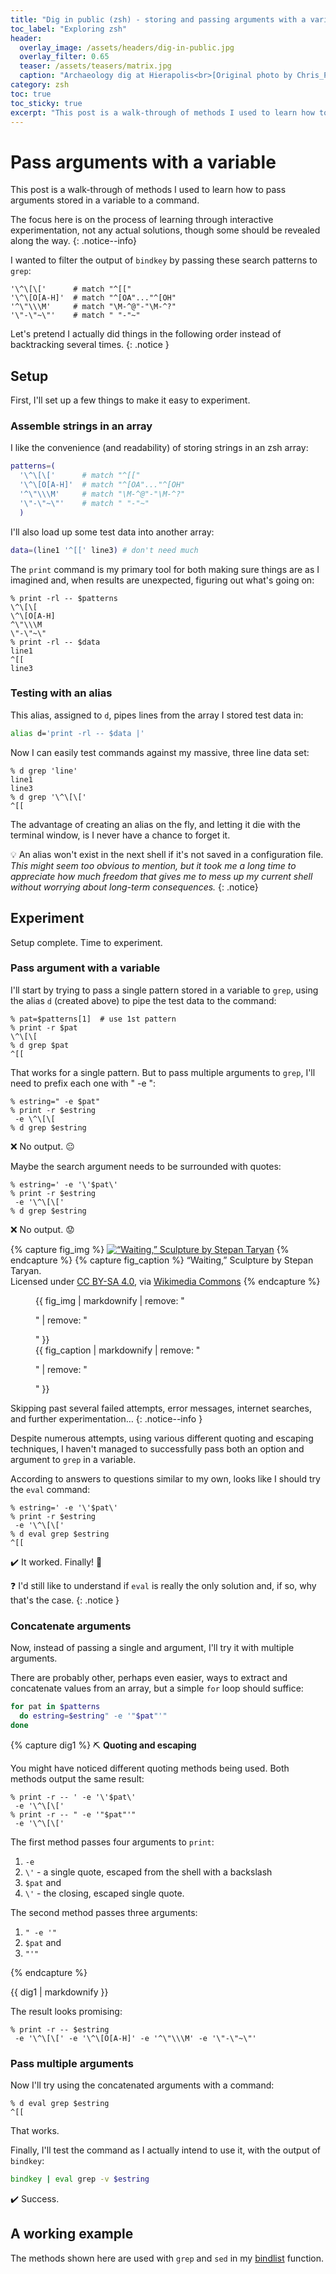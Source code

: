 ```yaml
---
title: "Dig in public (zsh) - storing and passing arguments with a variable"
toc_label: "Exploring zsh"
header:
  overlay_image: /assets/headers/dig-in-public.jpg
  overlay_filter: 0.65
  teaser: /assets/teasers/matrix.jpg
  caption: "Archaeology dig at Hierapolis<br>[Original photo by Chris_Parfitt from Morden, Surrey, England](https://commons.wikimedia.org/wiki/File:Archaeology_dig_at_Hierapolis_03.jpg). Licensed under CC BY 2.0, via Wikimedia Commons"
category: zsh
toc: true
toc_sticky: true
excerpt: "This post is a walk-through of methods I used to learn how to pass arguments stored in a variable to a command."
---
```


# Pass arguments with a variable

This post is a walk-through of methods I used to learn how to pass arguments stored in a variable to a command.

The focus here is on the process of learning through interactive experimentation, not any actual solutions, though some should be revealed along the way.
{: .notice--info}


I wanted to filter the output of `bindkey` by passing these search patterns to `grep`:

```
'\^\[\['      # match "^[["
'\^\[O[A-H]'  # match "^[OA"..."^[OH"
'^\"\\\M'     # match "\M-^@"-"\M-^?"
'\"-\"~\"'    # match " "-"~"
```

Let's pretend I actually did things in the following order instead of backtracking several times.
{: .notice }

## Setup

First, I'll set up a few things to make it easy to experiment.

### Assemble strings in an array

I like the convenience (and readability) of storing strings in an zsh array:
```zsh
patterns=(
  '\^\[\['      # match "^[["
  '\^\[O[A-H]'  # match "^[OA"..."^[OH"
  '^\"\\\M'     # match "\M-^@"-"\M-^?"
  '\"-\"~\"'    # match " "-"~"
  )
```

I'll also load up some test data into another array:

```zsh
data=(line1 '^[[' line3) # don't need much
```

The `print` command is my primary tool for both making sure things are as I imagined and, when results are unexpected, figuring out what's going on:

```
% print -rl -- $patterns
\^\[\[
\^\[O[A-H]
^\"\\\M
\"-\"~\"
% print -rl -- $data
line1
^[[
line3
```

### Testing with an alias

This alias, assigned to `d`, pipes lines from the array I stored test data in:

```zsh
alias d='print -rl -- $data |'
```

Now I can easily test commands against my massive, three line data set:

```
% d grep 'line'
line1
line3
% d grep '\^\[\['
^[[
```

The advantage of creating an alias on the fly, and letting it die with the terminal window, is I never have a chance to forget it.

:bulb: An alias won't exist in the next shell if it's not saved in a configuration file.<br>*This might seem too obvious to mention, but it took me a long time to appreciate how much freedom that gives me to mess up my current shell without worrying about long-term consequences.*
{: .notice}


## Experiment

Setup complete. Time to experiment.

### Pass argument with a variable

I'll start by trying to pass a single pattern stored in a variable to `grep`, using the alias `d` (created above) to pipe the test data to the command:

```
% pat=$patterns[1]  # use 1st pattern
% print -r $pat
\^\[\[
% d grep $pat
^[[
```

That works for a single pattern. But to pass multiple arguments to `grep`, I'll need to prefix each one with " -e ":

```
% estring=" -e $pat"
% print -r $estring
 -e \^\[\[
% d grep $estring
```

:x: No output. :neutral_face:

Maybe the search argument needs to be surrounded with quotes:

```
% estring=' -e '\'$pat\'
% print -r $estring
 -e '\^\[\['
% d grep $estring
```

:x: No output. :worried:

{% capture fig_img %}
[![“Waiting,” Sculpture by Stepan Taryan](/assets/images/woman-waiting.jpg)](/assets/images/woman-waiting.jpg)
{% endcapture %}
{% capture fig_caption %}
“Waiting,” Sculpture by Stepan Taryan.<br>Licensed under [CC BY-SA 4.0](https://creativecommons.org/licenses/by-sa/4.0), via [Wikimedia Commons](https://commons.wikimedia.org/wiki/File:Waiting_Sculpture_15.jpg)
{% endcapture %}
<figure>
  {{ fig_img | markdownify | remove: "<p>" | remove: "</p>" }}
  <figcaption>{{ fig_caption | markdownify | remove: "<p>" | remove: "</p>" }}</figcaption>
</figure>

Skipping past several failed attempts, error messages, internet searches, and further experimentation…
{: .notice--info }

Despite numerous attempts, using various different quoting and escaping techniques, I haven't managed to successfully pass both an option and argument to `grep` in a variable.

According to answers to questions similar to my own, looks like I should try the `eval`  command:


```
% estring=' -e '\'$pat\'
% print -r $estring
 -e '\^\[\['
% d eval grep $estring
^[[
```

:heavy_check_mark: It worked. Finally! :tada:

:question: I'd still like to understand if `eval` is really the only solution and, if so, why that's the case.
{: .notice }

### Concatenate arguments

Now, instead of passing a single and argument, I'll try it with multiple arguments.

There are probably other, perhaps even easier, ways to extract and concatenate values from an array, but a simple `for` loop should suffice:

```zsh
for pat in $patterns
  do estring=$estring" -e '"$pat"'"
done
```

{% capture dig1 %}
:pick: **Quoting and  escaping**

You might have noticed different quoting methods being used. Both methods output the same result:

```
% print -r -- ' -e '\'$pat\'
 -e '\^\[\['
% print -r -- " -e '"$pat"'"
 -e '\^\[\['
 ```

The first method passes four arguments to `print`:
1) ` -e `
2) `\'` -  a single quote, escaped from the shell with a backslash
3)  `$pat` and
4) `\'` - the closing, escaped single quote.

The second method passes three arguments:
1) `" -e '"`
2) `$pat` and
3) `"'"`

{% endcapture %}<div class="notice">{{ dig1 | markdownify }}</div>

The result looks promising:

```
% print -r -- $estring
 -e '\^\[\[' -e '\^\[O[A-H]' -e '^\"\\\M' -e '\"-\"~\"'
```

### Pass multiple arguments

Now I'll try using the concatenated arguments with a command:

```
% d eval grep $estring
^[[
```

That works.

Finally, I'll test the command as I actually intend to use it, with the output of `bindkey`:

```zsh
bindkey | eval grep -v $estring
```

:heavy_check_mark: Success.

## A working example

The methods shown here are used with `grep` and `sed` in my [bindlist](/zsh/bindlist2) function.

